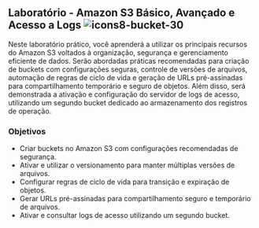 ## Laboratório - Amazon S3 Básico, Avançado e Acesso a Logs ![icons8-bucket-30](https://github.com/user-attachments/assets/279ed93f-0151-49da-8d16-c0d7c9dcd06d)

Neste laboratório prático, você aprenderá a utilizar os principais recursos do Amazon S3 voltados à organização, segurança e gerenciamento eficiente de dados. Serão abordadas práticas recomendadas para criação de buckets com configurações seguras, 
controle de versões de arquivos, automação de regras de ciclo de vida e geração de URLs pré-assinadas para compartilhamento temporário e seguro de objetos. 
Além disso, será demonstrada a ativação e configuração do servidor de logs de acesso, utilizando um segundo bucket dedicado ao armazenamento dos registros de operação.

### Objetivos

- Criar buckets no Amazon S3 com configurações recomendadas de segurança.
- Ativar e utilizar o versionamento para manter múltiplas versões de arquivos.
- Configurar regras de ciclo de vida para transição e expiração de objetos.
- Gerar URLs pré-assinadas para compartilhamento seguro e temporário de arquivos.
- Ativar e consultar logs de acesso utilizando um segundo bucket.
